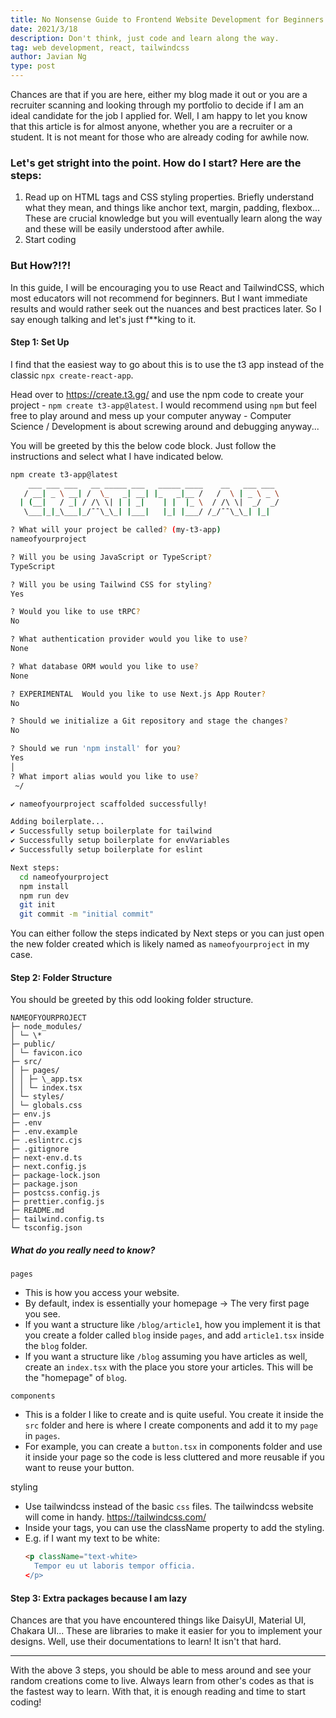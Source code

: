 ```yaml
---
title: No Nonsense Guide to Frontend Website Development for Beginners
date: 2021/3/18
description: Don't think, just code and learn along the way.
tag: web development, react, tailwindcss
author: Javian Ng
type: post
---
```


Chances are that if you are here, either my blog made it out or you are a recruiter scanning and looking through my portfolio to decide if I am an ideal candidate for the job I applied for. Well, I am happy to let you know that this article is for almost anyone, whether you are a recruiter or a student. It is not meant for those who are already coding for awhile now.

### Let's get stright into the point. How do I start? Here are the steps:

1. Read up on HTML tags and CSS styling properties. Briefly understand what they mean, and things like anchor text, margin, padding, flexbox... These are crucial knowledge but you will eventually learn along the way and these will be easily understood after awhile.
2. Start coding

### But How?!?!

In this guide, I will be encouraging you to use React and TailwindCSS, which most educators will not recommend for beginners. But I want immediate results and would rather seek out the nuances and best practices later. So I say enough talking and let's just f\*\*king to it.

#### Step 1: Set Up

I find that the easiest way to go about this is to use the t3 app instead of the classic `npx create-react-app`.

Head over to https://create.t3.gg/ and use the npm code to create your project - `npm create t3-app@latest`. I would recommend using `npm` but feel free to play around and mess up your computer anyway - Computer Science / Development is about screwing around and debugging anyway...

You will be greeted by this the below code block. Just follow the instructions and select what I have indicated below.

```bash
npm create t3-app@latest
    ___ ___ ___   __ _____ ___   _____ ____    __   ___ ___
   / __| _ \ __| /  \_   _| __| |_   _|__ /   /  \ | _ \ _ \
  | (__|   / _| / /\ \| | | _|    | |  |_ \  / /\ \|  _/  _/
   \___|_|_\___|_/¯¯\_\_| |___|   |_| |___/ /_/¯¯\_\_| |_|

? What will your project be called? (my-t3-app)
nameofyourproject

? Will you be using JavaScript or TypeScript?
TypeScript

? Will you be using Tailwind CSS for styling?
Yes

? Would you like to use tRPC?
No

? What authentication provider would you like to use?
None

? What database ORM would you like to use?
None

? EXPERIMENTAL  Would you like to use Next.js App Router?
No

? Should we initialize a Git repository and stage the changes?
No

? Should we run 'npm install' for you?
Yes
│
? What import alias would you like to use?
 ~/

✔ nameofyourproject scaffolded successfully!

Adding boilerplate...
✔ Successfully setup boilerplate for tailwind
✔ Successfully setup boilerplate for envVariables
✔ Successfully setup boilerplate for eslint

Next steps:
  cd nameofyourproject
  npm install
  npm run dev
  git init
  git commit -m "initial commit"
```

You can either follow the steps indicated by Next steps or you can just open the new folder created which is likely named as `nameofyourproject` in my case.

#### Step 2: Folder Structure

You should be greeted by this odd looking folder structure.

```
NAMEOFYOURPROJECT
├─ node_modules/
│ └─ \*
├─ public/
│ └─ favicon.ico
├─ src/
│ ├─ pages/
│ │ ├─ \_app.tsx
│ │ └─ index.tsx
│ └─ styles/
│ └─ globals.css
├─ env.js
├─ .env
├─ .env.example
├─ .eslintrc.cjs
├─ .gitignore
├─ next-env.d.ts
├─ next.config.js
├─ package-lock.json
├─ package.json
├─ postcss.config.js
├─ prettier.config.js
├─ README.md
├─ tailwind.config.ts
└─ tsconfig.json
```

##### What do you really need to know?

`pages`

- This is how you access your website.
- By default, index is essentially your homepage → The very first page you see.
- If you want a structure like `/blog/article1`, how you implement it is that you create a folder called `blog` inside `pages`, and add `article1.tsx` inside the `blog` folder.
- If you want a structure like `/blog` assuming you have articles as well, create an `index.tsx` with the place you store your articles. This will be the "homepage" of `blog`.

`components`

- This is a folder I like to create and is quite useful. You create it inside the `src` folder and here is where I create components and add it to my `page` in `pages`.
- For example, you can create a `button.tsx` in components folder and use it inside your page so the code is less cluttered and more reusable if you want to reuse your button.

styling

- Use tailwindcss instead of the basic `css` files. The tailwindcss website will come in handy. https://tailwindcss.com/
- Inside your tags, you can use the className property to add the styling.
- E.g. if I want my text to be white:
  ```html
  <p className="text-white>
    Tempor eu ut laboris tempor officia.
  </p>
  ```

#### Step 3: Extra packages because I am lazy

Chances are that you have encountered things like DaisyUI, Material UI, Chakara UI... These are libraries to make it easier for you to implement your designs. Well, use their documentations to learn! It isn't that hard.

---

With the above 3 steps, you should be able to mess around and see your random creations come to live. Always learn from other's codes as that is the fastest way to learn. With that, it is enough reading and time to start coding!
